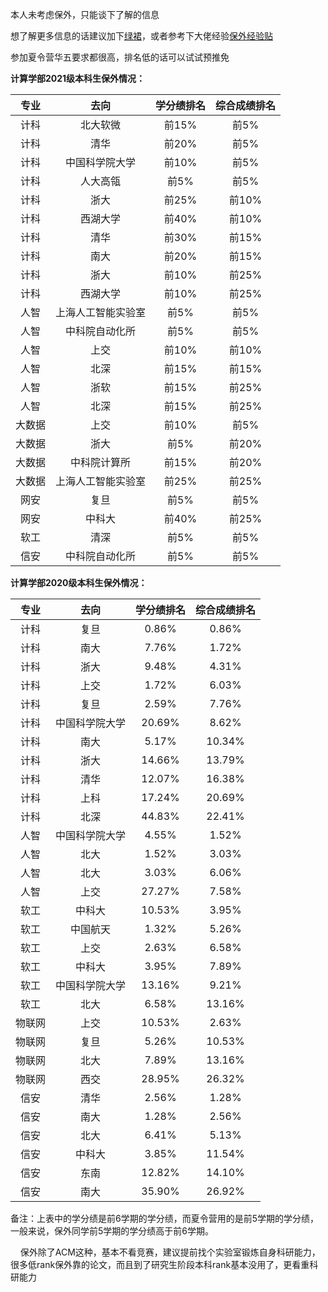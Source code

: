 本人未考虑保外，只能谈下了解的信息

想了解更多信息的话建议加下[绿裙](https://github.com/CS-BAOYAN)，或者参考下大佬经验[保外经验贴](https://csbaoyan.top/%E4%BF%9D%E7%A0%94%E7%BB%8F%E9%AA%8C%E8%B4%B4/%E6%80%BB%E8%A7%88/)

参加夏令营华五要求都很高，排名低的话可以试试预推免

**计算学部2021级本科生保外情况：**

| **专业** | **去向** | **学分绩排名** | **综合成绩排名** |
|:--------:|:--------:|:----------:|:--------:|
| 计科 | 北大软微 | 前15%| 前5%|
| 计科 | 清华 | 前20%| 前5%|
| 计科 | 中国科学院大学  | 前10%| 前5%|
| 计科 | 人大高瓴 |前5% | 前5%|
| 计科 | 浙大 | 前25%| 前10%|
| 计科 | 西湖大学 | 前40%| 前10%|
| 计科 | 清华 | 前30%| 前15%|
| 计科 | 南大  | 前20%| 前15%|
| 计科 |  浙大 | 前10%| 前25%|
| 计科 | 西湖大学 | 前10%| 前25%|
| 人智 | 上海人工智能实验室 |前5% | 前5%|
| 人智 | 中科院自动化所 | 前5% | 前5% |
| 人智 | 上交 | 前10% | 前10%|
| 人智 | 北深 | 前15%| 前15%|
| 人智 | 浙软 | 前15%|前25% |
| 人智 | 北深 | 前15%| 前25%|
| 大数据 | 上交 | 前10%| 前5%|
| 大数据 |  浙大 | 前5%| 前20%|
| 大数据 | 中科院计算所 |前15% |前20% |
| 大数据 | 上海人工智能实验室 |前25% |前25% |
| 网安 | 复旦 | 前5%| 前5%|
| 网安 | 中科大 | 前40%| 前25%|
| 软工 |  清深 | 前5%| 前5%|
| 信安 | 中科院自动化所 |前5% | 前5% |

**计算学部2020级本科生保外情况：**

| 专业             | 去向           | 学分绩排名 | 综合成绩排名 |
| :--------: | :--------:|:--------: | :--------: |
| 计科 | 复旦           | 0.86%      | 0.86%    |
| 计科 | 南大           | 7.76%      | 1.72%    |
| 计科 | 浙大           | 9.48%      | 4.31%    |
| 计科 | 上交           | 1.72%      | 6.03%    |
| 计科| 复旦           | 2.59%      | 7.76%    |
| 计科 | 中国科学院大学 | 20.69%     | 8.62%    |
| 计科 | 南大           | 5.17%      | 10.34%   |
| 计科 | 浙大           | 14.66%     | 13.79%   |
| 计科 | 清华           | 12.07%     | 16.38%   |
| 计科 | 上科           | 17.24%     | 20.69%   |
| 计科 | 北深           | 44.83%     | 22.41%   |
| 人智         | 中国科学院大学 | 4.55%      | 1.52%    |
| 人智         | 北大           | 1.52%      | 3.03%    |
| 人智         | 北大           | 3.03%      | 6.06%    |
| 人智         | 上交           | 27.27%     | 7.58%    |
| 软工         | 中科大         | 10.53%     | 3.95%    |
| 软工         | 中国航天       | 1.32%      | 5.26%    |
| 软工        | 上交           | 2.63%      | 6.58%    |
| 软工        | 中科大         | 3.95%      | 7.89%    |
| 软工        | 中国科学院大学 | 13.16%     | 9.21%    |
| 软工        | 北大           | 6.58%      | 13.16%   |
| 物联网      | 上交           | 10.53%     | 2.63%    |
| 物联网     | 复旦           | 5.26%      | 10.53%   |
| 物联网      | 北大           | 7.89%      | 13.16%   |
| 物联网      | 西交           | 28.95%     | 26.32%   |
| 信安         | 清华           | 2.56%      | 1.28%    |
| 信安       | 南大           | 1.28%      | 2.56%    |
| 信安        | 北大           | 6.41%      | 5.13%    |
| 信安         | 中科大         | 3.85%      | 11.54%   |
| 信安         | 东南           | 12.82%     | 14.10%   |
| 信安         | 南大           | 35.90%     | 26.92%   |

备注：上表中的学分绩是前6学期的学分绩，而夏令营用的是前5学期的学分绩，一般来说，保外同学前5学期的学分绩高于前6学期。
      
&nbsp;&nbsp;&nbsp;&nbsp;保外除了ACM这种，基本不看竞赛，建议提前找个实验室锻炼自身科研能力，很多低rank保外靠的论文，而且到了研究生阶段本科rank基本没用了，更看重科研能力


